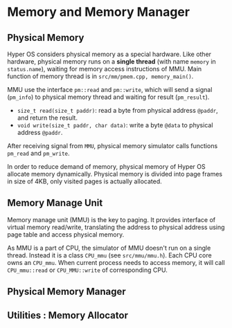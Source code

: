 # Memory and Memory Manager

## Physical Memory

Hyper OS considers physical memory as a special hardware. Like other hardware, physical memory runs on a **single thread** (with name `memory` in `status.name`), waiting for memory access instructions of MMU. Main function of memory thread is in `src/mm/pmem.cpp, memory_main()`.

MMU use the interface `pm::read` and `pm::write`, which will send a signal (`pm_info`) to physical memory thread and waiting for result (`pm_result`). 

- `size_t read(size_t paddr)`: read a byte from physical address `@paddr`, and return the result.
- `void write(size_t paddr, char data)`: write a byte `@data` to physical address `@paddr`.

After receiving signal from `MMU`, physical memory simulator calls functions `pm_read` and `pm_write`.

In order to reduce demand of memory, physical memory of Hyper OS allocate memory dynamically. Physical memory is divided into page frames in size of 4KB, only visited pages is actually allocated.

## Memory Manage Unit

Memory manage unit (MMU) is the key to paging. It provides interface of virtual memory read/write, translating the address to physical address using page table and access physical memory. 

As MMU is a part of CPU, the simulator of MMU doesn't run on a single thread. Instead it is a class `CPU_mmu` (see `src/mmu/mmu.h`). Each CPU core owns an `CPU_mmu`. When current process needs to access memory, it will call `CPU_mmu::read` or `CPU_MMU::write` of corresponding CPU. 



## Physical Memory Manager

## Utilities : Memory Allocator

